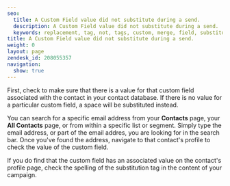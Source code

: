 ```yaml
---
seo:
  title: A Custom Field value did not substitute during a send.
  description: A Custom Field value did not substitute during a send.
  keywords: replacement, tag, not, tags, custom, merge, field, substitute, didn't, did
title: A Custom Field value did not substitute during a send.
weight: 0
layout: page
zendesk_id: 208055357
navigation:
  show: true
---
```


First, check to make sure that there is a value for that custom field associated with the contact in your contact database. If there is no value for a particular custom field, a space will be substituted instead.

You can search for a specific email address from your **Contacts** page, your **All Contacts** page, or from within a specific list or segment. Simply type the email address, or part of the email addres, you are looking for in the search bar. Once you've found the address, navigate to that contact's profile to check the value of the custom field.

If you do find that the custom field has an associated value on the contact's profile page, check the spelling of the substitution tag in the content of your campaign.
